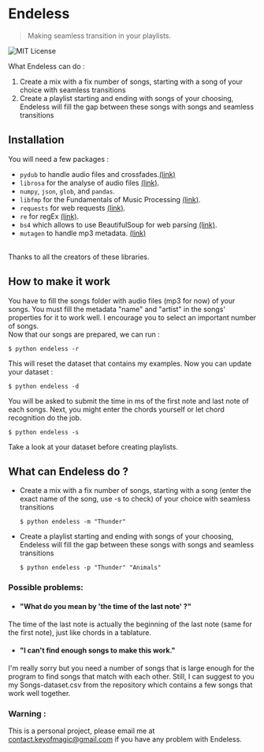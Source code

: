 # Endeless
> Making seamless transition in your playlists.

![MIT License](https://img.shields.io/apm/l/atomic-design-ui.svg?)

What Endeless can do :
1. Create a mix with a fix number of songs, starting with a song of your choice with seamless transitions
2. Create a playlist starting and ending with songs of your choosing, Endeless will fill the gap between these songs with songs and seamless transitions

## Installation
You will need a few packages :
- `pydub` to handle audio files and crossfades.[(link)](https://github.com/jiaaro/pydub)
- `librosa` for the analyse of audio files [(link)](https://github.com/librosa/librosa).
- `numpy`, `json`, `glob`, and `pandas`.
- `libfmp` for the Fundamentals of Music Processing [(link)](https://github.com/meinardmueller/libfmp).
- `requests` for web requests [(link)](https://github.com/psf/requests).
- `re` for regEx [(link)](https://github.com/psf/requests).
- `bs4` which allows to use BeautifulSoup for web parsing [(link)](https://github.com/psf/requests).
- `mutagen` to handle mp3 metadata. [(link)](https://github.com/quodlibet/mutagen)
<br>
 Thanks to all the creators of these libraries.
 
## How to make it work
You have to fill the songs folder with audio files (mp3 for now) of your songs. You must fill the metadata "name" and "artist" in the songs' properties for it to work well. I encourage you to select an important number of songs.
<br> Now that our songs are prepared, we can run :

  ```
  $ python endeless -r
  ```

This will reset the dataset that contains my examples. Now you can update your dataset :

  ```
  $ python endeless -d
  ```

You will be asked to submit the time in ms of the first note and last note of each songs. Next, you might enter the chords yourself or let chord recognition do the job.

  ```
  $ python endeless -s
  ```

Take a look at your dataset before creating playlists.

## What can Endeless do ?

- Create a mix with a fix number of songs, starting with a song (enter the exact name of the song, use -s to check) of your choice with seamless transitions
  ```
  $ python endeless -m "Thunder"
  ```
- Create a playlist starting and ending with songs of your choosing, Endeless will fill the gap between these songs with songs and seamless transitions

  ```
  $ python endeless -p "Thunder" "Animals"
  ```

### Possible problems:
- #### "What do you mean by 'the time of the last note' ?"
The time of the last note is actually the beginning of the last note (same for the first note), just like chords in a tablature.
- #### "I can't find enough songs to make this work."
I'm really sorry but you need a number of songs that is large enough for the program to find songs that match with each other. Still, I can suggest to you my Songs-dataset.csv from the repository which contains a few songs that work well together. 

### Warning :
This is a personal project, please email me at contact.keyofmagic@gmail.com if you have any problem with Endeless.
